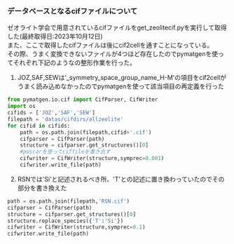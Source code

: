 ### データベースとなるcifファイルについて  
  ゼオライト学会で用意されているcifファイルをget_zeolitecif.pyを実行して取得した(最終取得日:2023年10月12日)  
  また、ここで取得したcifファイルは後にcif2cellを通すことになっている。  
  その際、うまく変換できないファイルが4つほど存在したのでpymatgenを使ってそれぞれ下記のようなの整形作業を行った。  

1. JOZ,SAF,SEWは'_symmetry_space_group_name_H-M'の項目をcif2cellがうまく読み込めなかったのでpymatgenを使って該当項目の再定義を行った


```python
from pymatgen.io.cif import CifParser, CifWriter
import os
cifids = ['JOZ','SAF','SEW']
filepath = 'datas/cifdirs/allzeolite'
for cifid in cifids:
    path = os.path.join(filepath,cifid+'.cif')
    cifparser = CifParser(path)
    structure = cifparser.get_structures()[0]
    #poscarを使ってciffileを書き出す
    cifwriter = CifWriter(structure,symprec=0.001)
    cifwriter.write_file(path)
```

2. RSNでは'Si'と記述されるべき所、'T'との記述に置き換わっていたのでその部分を書き換えた


```python
path = os.path.join(filepath,'RSN.cif')
cifparser = CifParser(path)
structure = cifparser.get_structures()[0]
structure.replace_species({'T':'Si'})
cifwriter = CifWriter(structure,symprec=0.1)
cifwriter.write_file(path)
```
